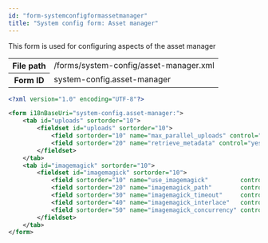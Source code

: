 ```yaml
---
id: "form-systemconfigformassetmanager"
title: "System config form: Asset manager"
---
```


This form is used for configuring aspects of the asset manager

<div class="table-responsive"><table class="table table-condensed"><tr><th>File path</th><td>/forms/system-config/asset-manager.xml</td></tr><tr><th>Form ID</th><td>system-config.asset-manager</td></tr></table></div>

```xml
<?xml version="1.0" encoding="UTF-8"?>

<form i18nBaseUri="system-config.asset-manager:">
    <tab id="uploads" sortorder="10">
        <fieldset id="uploads" sortorder="10">
            <field sortorder="10" name="max_parallel_uploads" control="spinner" required="false" defaultvalue="5" />
            <field sortorder="20" name="retrieve_metadata" control="yesnoswitch" required="false" />
        </fieldset>
    </tab>
    <tab id="imagemagick" sortorder="10">
        <fieldset id="imagemagick" sortorder="10">
            <field sortorder="10" name="use_imagemagick"         control="yesnoswitch" required="false" />
            <field sortorder="20" name="imagemagick_path"        control="textinput"   required="false" />
            <field sortorder="30" name="imagemagick_timeout"     control="spinner"     required="false" defaultvalue="10" />
            <field sortorder="40" name="imagemagick_interlace"   control="yesnoswitch" required="false" />
            <field sortorder="50" name="imagemagick_concurrency" control="spinner"     required="false" defaultvalue="5" />
        </fieldset>
    </tab>
</form>
```